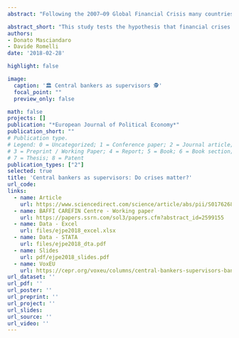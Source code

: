 ```yaml
---
abstract: "Following the 2007–09 Global Financial Crisis many countries have changed their financial supervisory architecture by increasing the involvement of central banks in supervision. This has led many scholars to argue that financial crises are an important driver in explaining the evolution of the role of central banks as supervisors. We formally test this hypothesis employing a new database that captures the full set of supervisory reforms implemented during the period 1996-2013 in a large sample of countries. Our findings support the view that systemic banking crises are important drivers of reforms in supervisory structure. However, we also highlight an equally important peer effect, namely a tendency of countries to reform their financial supervisory architecture when others do so as well. We construct several measures of spatial spillover effects and show that they can explain institutional similarities among countries and impact the probability of reforming the role of the central bank in financial sector supervision."

abstract_short: "This study tests the hypothesis that financial crises drive changes in central banks' supervisory roles, using a new database of supervisory reforms from 1996-2013. While findings support this view, the research also reveals an equally significant peer effect, where countries tend to reform their financial supervisory architecture in response to reforms in other countries."
authors:
- Donato Masciandaro
- Davide Romelli
date: '2018-02-28'

highlight: false

image:
  caption: '🏛️ Central bankers as supervisors 🕵'
  focal_point: ""
  preview_only: false

math: false
projects: []
publication: "*European Journal of Political Economy*"
publication_short: ""
# Publication type.
# Legend: 0 = Uncategorized; 1 = Conference paper; 2 = Journal article;
# 3 = Preprint / Working Paper; 4 = Report; 5 = Book; 6 = Book section;
# 7 = Thesis; 8 = Patent
publication_types: ["2"]
selected: true
title: 'Central bankers as supervisors: Do crises matter?'
url_code: 
links:
  - name: Article
    url: https://www.sciencedirect.com/science/article/abs/pii/S0176268016301380
  - name: BAFFI CAREFIN Centre - Working paper
    url: https://papers.ssrn.com/sol3/papers.cfm?abstract_id=2599155
  - name: Data - Excel
    url: files/ejpe2018_excel.xlsx
  - name: Data - STATA
    url: files/ejpe2018_dta.pdf
  - name: Slides
    url: pdf/ejpe2018_slides.pdf
  - name: VoxEU
    url: https://cepr.org/voxeu/columns/central-bankers-supervisors-bandwagon-effect
url_dataset: ''
url_pdf: ''
url_poster: ''
url_preprint: ''
url_project: ''
url_slides: 
url_source: ''
url_video: ''
---
```


